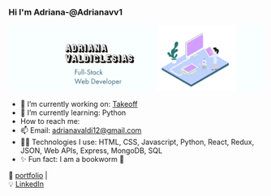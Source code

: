 ### Hi I'm Adriana-@Adrianavv1  


<img src='img/githubbanner.png' width="780"> 



- 🔭  I’m currently working on: [Takeoff](https://github.com/adrianavv1/Takeoff)
- 🌱  I’m currently learning: Python
- How to reach me: 
- 📫 Email: adrianavaldi12@gmail.com
- 👩‍💻  Technologies I use: HTML, CSS, Javascript, Python, React, Redux, JSON, Web APIs, Express, MongoDB, SQL
- ✨  Fun fact: I am a bookworm 📔 


🏡 [portfolio](https://adrianavv1.github.io/automatic-pancake/) |  
💡 [LinkedIn](https://www.linkedin.com/in/adrianavv/)